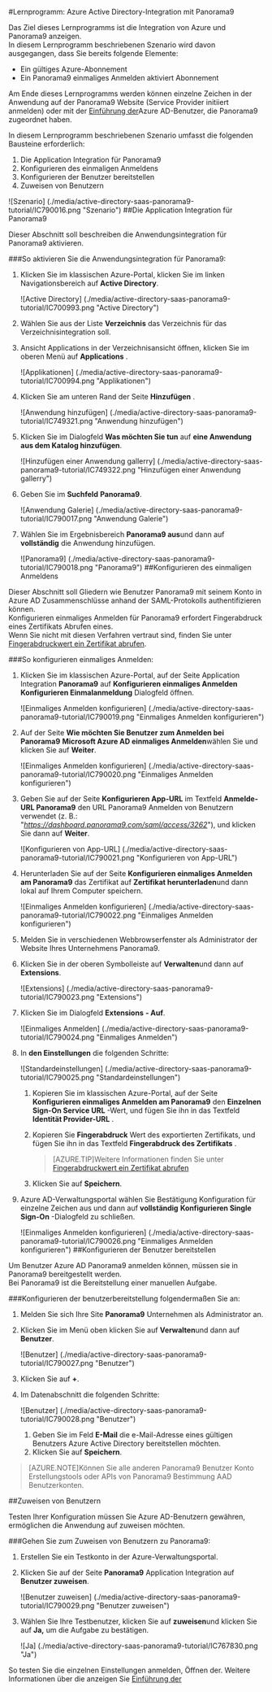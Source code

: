 <properties 
    pageTitle="Lernprogramm: Azure Active Directory-Integration mit Panorama9 | Microsoft Azure" 
    description="Erfahren Sie, wie mit Panorama9 in Azure Active Directory-auf automatisierte Bereitstellung und mehr!" 
    services="active-directory" 
    authors="jeevansd"  
    documentationCenter="na" 
    manager="femila"/>
<tags 
    ms.service="active-directory" 
    ms.devlang="na" 
    ms.topic="article" 
    ms.tgt_pltfrm="na" 
    ms.workload="identity" 
    ms.date="09/29/2016" 
    ms.author="jeedes" />

#<a name="tutorial-azure-active-directory-integration-with-panorama9"></a>Lernprogramm: Azure Active Directory-Integration mit Panorama9
  
Das Ziel dieses Lernprogramms ist die Integration von Azure und Panorama9 anzeigen.  
In diesem Lernprogramm beschriebenen Szenario wird davon ausgegangen, dass Sie bereits folgende Elemente:

-   Ein gültiges Azure-Abonnement
-   Ein Panorama9 einmaliges Anmelden aktiviert Abonnement
  
Am Ende dieses Lernprogramms werden können einzelne Zeichen in der Anwendung auf der Panorama9 Website (Service Provider initiiert anmelden) oder mit der [Einführung der](active-directory-saas-access-panel-introduction.md)Azure AD-Benutzer, die Panorama9 zugeordnet haben.
  
In diesem Lernprogramm beschriebenen Szenario umfasst die folgenden Bausteine erforderlich:

1.  Die Application Integration für Panorama9
2.  Konfigurieren des einmaligen Anmeldens
3.  Konfigurieren der Benutzer bereitstellen
4.  Zuweisen von Benutzern

![Szenario] (./media/active-directory-saas-panorama9-tutorial/IC790016.png "Szenario")
##<a name="enabling-the-application-integration-for-panorama9"></a>Die Application Integration für Panorama9
  
Dieser Abschnitt soll beschreiben die Anwendungsintegration für Panorama9 aktivieren.

###<a name="to-enable-the-application-integration-for-panorama9-perform-the-following-steps"></a>So aktivieren Sie die Anwendungsintegration für Panorama9:

1.  Klicken Sie im klassischen Azure-Portal, klicken Sie im linken Navigationsbereich auf **Active Directory**.

    ![Active Directory] (./media/active-directory-saas-panorama9-tutorial/IC700993.png "Active Directory")

2.  Wählen Sie aus der Liste **Verzeichnis** das Verzeichnis für das Verzeichnisintegration soll.

3.  Ansicht Applications in der Verzeichnisansicht öffnen, klicken Sie im oberen Menü auf **Applications** .

    ![Applikationen] (./media/active-directory-saas-panorama9-tutorial/IC700994.png "Applikationen")

4.  Klicken Sie am unteren Rand der Seite **Hinzufügen** .

    ![Anwendung hinzufügen] (./media/active-directory-saas-panorama9-tutorial/IC749321.png "Anwendung hinzufügen")

5.  Klicken Sie im Dialogfeld **Was möchten Sie tun** auf **eine Anwendung aus dem Katalog hinzufügen**.

    ![Hinzufügen einer Anwendung gallerry] (./media/active-directory-saas-panorama9-tutorial/IC749322.png "Hinzufügen einer Anwendung gallerry")

6.  Geben Sie im **Suchfeld** **Panorama9**.

    ![Anwendung Galerie] (./media/active-directory-saas-panorama9-tutorial/IC790017.png "Anwendung Galerie")

7.  Wählen Sie im Ergebnisbereich **Panorama9 aus**und dann auf **vollständig** die Anwendung hinzufügen.

    ![Panorama9] (./media/active-directory-saas-panorama9-tutorial/IC790018.png "Panorama9")
##<a name="configuring-single-sign-on"></a>Konfigurieren des einmaligen Anmeldens
  
Dieser Abschnitt soll Gliedern wie Benutzer Panorama9 mit seinem Konto in Azure AD Zusammenschlüsse anhand der SAML-Protokolls authentifizieren können.  
Konfigurieren einmaliges Anmelden für Panorama9 erfordert Fingerabdruck eines Zertifikats Abrufen eines.  
Wenn Sie nicht mit diesen Verfahren vertraut sind, finden Sie unter [Fingerabdruckwert ein Zertifikat abrufen](http://youtu.be/YKQF266SAxI).

###<a name="to-configure-single-sign-on-perform-the-following-steps"></a>So konfigurieren einmaliges Anmelden:

1.  Klicken Sie im klassischen Azure-Portal, auf der Seite Application Integration **Panorama9** auf **Konfigurieren einmaliges Anmelden** **Konfigurieren Einmalanmeldung** Dialogfeld öffnen.

    ![Einmaliges Anmelden konfigurieren] (./media/active-directory-saas-panorama9-tutorial/IC790019.png "Einmaliges Anmelden konfigurieren")

2.  Auf der Seite **Wie möchten Sie Benutzer zum Anmelden bei Panorama9** **Microsoft Azure AD einmaliges Anmelden**wählen Sie und klicken Sie auf **Weiter**.

    ![Einmaliges Anmelden konfigurieren] (./media/active-directory-saas-panorama9-tutorial/IC790020.png "Einmaliges Anmelden konfigurieren")

3.  Geben Sie auf der Seite **Konfigurieren App-URL** im Textfeld **Anmelde-URL Panorama9** den URL Panorama9 Anmelden von Benutzern verwendet (z. B.: "*https://dashboard.panorama9.com/saml/access/3262*"), und klicken Sie dann auf **Weiter**.

    ![Konfigurieren von App-URL] (./media/active-directory-saas-panorama9-tutorial/IC790021.png "Konfigurieren von App-URL")

4.  Herunterladen Sie auf der Seite **Konfigurieren einmaliges Anmelden am Panorama9** das Zertifikat auf **Zertifikat herunterladen**und dann lokal auf Ihrem Computer speichern.

    ![Einmaliges Anmelden konfigurieren] (./media/active-directory-saas-panorama9-tutorial/IC790022.png "Einmaliges Anmelden konfigurieren")

5.  Melden Sie in verschiedenen Webbrowserfenster als Administrator der Website Ihres Unternehmens Panorama9.

6.  Klicken Sie in der oberen Symbolleiste auf **Verwalten**und dann auf **Extensions**.

    ![Extensions] (./media/active-directory-saas-panorama9-tutorial/IC790023.png "Extensions")

7.  Klicken Sie im Dialogfeld **Extensions** **- Auf**.

    ![Einmaliges Anmelden] (./media/active-directory-saas-panorama9-tutorial/IC790024.png "Einmaliges Anmelden")

8.  In **den Einstellungen** die folgenden Schritte:

    ![Standardeinstellungen] (./media/active-directory-saas-panorama9-tutorial/IC790025.png "Standardeinstellungen")

    1.  Kopieren Sie im klassischen Azure-Portal, auf der Seite **Konfigurieren einmaliges Anmelden am Panorama9** den **Einzelnen Sign-On Service URL** -Wert, und fügen Sie ihn in das Textfeld **Identität Provider-URL** .
    2.  Kopieren Sie **Fingerabdruck** Wert des exportierten Zertifikats, und fügen Sie ihn in das Textfeld **Fingerabdruck des Zertifikats** .  

        >[AZURE.TIP]Weitere Informationen finden Sie unter [Fingerabdruckwert ein Zertifikat abrufen](http://youtu.be/YKQF266SAxI)

    3.  Klicken Sie auf **Speichern**.

9.  Azure AD-Verwaltungsportal wählen Sie Bestätigung Konfiguration für einzelne Zeichen aus und dann auf **vollständig** **Konfigurieren Single Sign-On** -Dialogfeld zu schließen.

    ![Einmaliges Anmelden konfigurieren] (./media/active-directory-saas-panorama9-tutorial/IC790026.png "Einmaliges Anmelden konfigurieren")
##<a name="configuring-user-provisioning"></a>Konfigurieren der Benutzer bereitstellen
  
Um Benutzer Azure AD Panorama9 anmelden können, müssen sie in Panorama9 bereitgestellt werden.  
Bei Panorama9 ist die Bereitstellung einer manuellen Aufgabe.

###<a name="to-configure-user-provisioning-perform-the-following-steps"></a>Konfigurieren der benutzerbereitstellung folgendermaßen Sie an:

1.  Melden Sie sich Ihre Site **Panorama9** Unternehmen als Administrator an.

2.  Klicken Sie im Menü oben klicken Sie auf **Verwalten**und dann auf **Benutzer**.

    ![Benutzer] (./media/active-directory-saas-panorama9-tutorial/IC790027.png "Benutzer")

3.  Klicken Sie auf **+**.

4.  Im Datenabschnitt die folgenden Schritte:

    ![Benutzer] (./media/active-directory-saas-panorama9-tutorial/IC790028.png "Benutzer")

    1.  Geben Sie im Feld **E-Mail** die e-Mail-Adresse eines gültigen Benutzers Azure Active Directory bereitstellen möchten.
    2.  Klicken Sie auf **Speichern**.

>[AZURE.NOTE]Können Sie alle anderen Panorama9 Benutzer Konto Erstellungstools oder APIs von Panorama9 Bestimmung AAD Benutzerkonten.

##<a name="assigning-users"></a>Zuweisen von Benutzern
  
Testen Ihrer Konfiguration müssen Sie Azure AD-Benutzern gewähren, ermöglichen die Anwendung auf zuweisen möchten.

###<a name="to-assign-users-to-panorama9-perform-the-following-steps"></a>Gehen Sie zum Zuweisen von Benutzern zu Panorama9:

1.  Erstellen Sie ein Testkonto in der Azure-Verwaltungsportal.

2.  Klicken Sie auf der Seite **Panorama9** Application Integration auf **Benutzer zuweisen**.

    ![Benutzer zuweisen] (./media/active-directory-saas-panorama9-tutorial/IC790029.png "Benutzer zuweisen")

3.  Wählen Sie Ihre Testbenutzer, klicken Sie auf **zuweisen**und klicken Sie auf **Ja,** um die Aufgabe zu bestätigen.

    ![Ja] (./media/active-directory-saas-panorama9-tutorial/IC767830.png "Ja")
  
So testen Sie die einzelnen Einstellungen anmelden, Öffnen der. Weitere Informationen über die anzeigen Sie [Einführung der](active-directory-saas-access-panel-introduction.md)